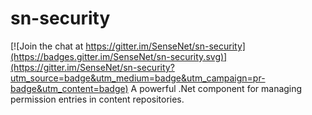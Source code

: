 # sn-security

[![Join the chat at https://gitter.im/SenseNet/sn-security](https://badges.gitter.im/SenseNet/sn-security.svg)](https://gitter.im/SenseNet/sn-security?utm_source=badge&utm_medium=badge&utm_campaign=pr-badge&utm_content=badge)
A powerful .Net component for managing permission entries in content repositories.
